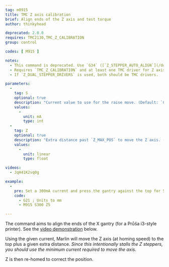 ```yaml
---
tag: m0915
title: TMC Z axis calibration
brief: Align ends of the Z axis and test torque
author: thinkyhead

deprecated: 2.0.0
requires: TMC2130,TMC_Z_CALIBRATION
group: control

codes: [ M915 ]

notes:
  - This command is deprecated. Use `G34` ([`Z_STEPPER_AUTO_ALIGN`](/docs/gcode/G034-zsaa.html) or [`MECHANICAL_GANTRY_CALIBRATION`](/docs/gcode/G034-mgc.html)) instead.
  - Requires `TMC_Z_CALIBRATION` and at least one TMC driver for Z axis.
  - If `Z_DUAL_STEPPER_DRIVERS` is used, both should be TMC drivers.

parameters:
  -
    tag: S
    optional: true
    description: "Current value to use for the raise move. (Default: `CALIBRATION_CURRENT`)"
    values:
      -
        unit: mA
        type: int
  -
    tag: Z
    optional: true
    description: "Extra distance past `Z_MAX_POS` to move the Z axis. (Default: `CALIBRATION_EXTRA_HEIGHT`)"
    values:
      -
        unit: linear
        type: float

videos:
  - JqH41K2vq0g

example:
  -
    pre: Set a 300mA current and press the gantry against the top for 5 extra mm.
    code:
      - G21 ; Units to mm
      - M915 S300 Z5

---
```


The command aims to align the ends of the X gantry (for a Průša i3-style printer). See the [video demonstration](//youtu.be/JqH41K2vq0g?t=300) below.

Using the given current, Marlin will move the Z axis (at homing speed) to the top plus a given extra distance. _Since this intentionally stalls the Z steppers, you should use the minimum current required to move the axis._

Z is then re-homed to correct the position.
